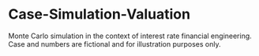 # Case-Simulation-Valuation
Monte Carlo simulation in the context of interest rate financial engineering. Case and numbers are fictional and for illustration purposes only.
